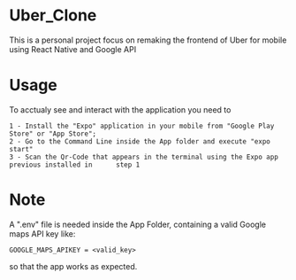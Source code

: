 # Uber_Clone
This is a personal project focus on remaking the frontend of Uber for mobile using React Native and Google API
# Usage
To acctualy see and interact with the application you need to 

	1 - Install the "Expo" application in your mobile from "Google Play Store" or "App Store";
	2 - Go to the Command Line inside the App folder and execute "expo start"
	3 - Scan the Qr-Code that appears in the terminal using the Expo app previous installed in 		step 1
# Note
A ".env" file is needed inside the App Folder, containing a valid Google maps API key like:

```
GOOGLE_MAPS_APIKEY = <valid_key>
```
so that the app works as expected.


